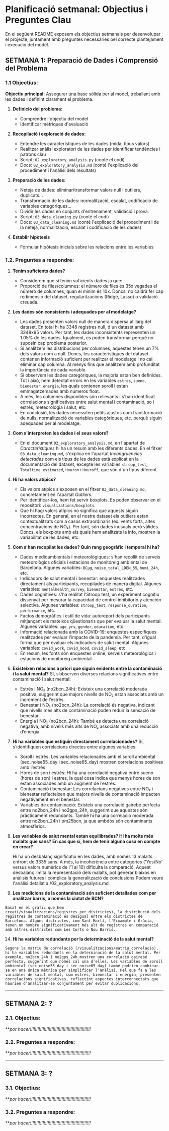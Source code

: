 # Planificació setmanal: Objectius i Preguntes Clau
En el següent README exposem els objectius setmanals per desenvolupar el projecte, juntament amb preguntes necessàries pel correcte plantejament i execució del model.

## SETMANA 1: Preparació de Dades i Comprensió del Problema
### 1.1 Objectius:
**Objectiu principal:** Assegurar una base sòlida per al model, treballant amb les dades i definint clarament el problema.
1. **Definició del problema:**
    - Comprendre l'objectiu del model
    - Identificar mètriques d'avaluació

2. **Recopilació i exploració de dades:** 
    - Entendre les característiques de les dades (mida, tipus valors)
    - Realitzar anàlisi exploratori de les dades per identificar tendències i patrons clau
    - Script: `02_exploratory_analysis.py` (conté el codi)
    - Docs: `02_exploratory_analysis.md` (conté l'explicació del procediment i l'anàlisi dels resultats)

3. **Preparació de les dades:**
    - Neteja de dades: eliminar/transformar valors null i outliers, duplicats...
    - Transformació de les dades: normalització, escalat, codificació de variables categòriques...
    - Dividir les dades en conjunts d'entrenament, validació i prova.
    - Script: `03_data_cleaning.py` (conté el codi)
    - Docs: `03_data_cleaning.md` (conté l'explicació del procediment i de la neteja, normalització, escalat i codificació de les dades)

4. **Establir hipòtesis**
    - Formular hipòtesis inicials sobre les relacions entre les variables


### 1.2. Preguntes a respondre:
  1. **Tenim suficients dades?**
      - Considerem que sí tenim suficients dades ja que:
      - Proporció de files/columnes: el número de files és 35x vegades el número de columnes, quan el mínim és 10x. Doncs, no caldrà fer cap redimensió del dataset, regularitzacions (Ridge, Lasso) o validació creuada.
    
  2. **Les dades són consistents i adequades per al modelatge?**
     - Les dades presenten valors null de manera dispersa al llarg del dataset. En total hi ha 3348 registres null, d'un dataset amb 3348x95 valors. Per tant, les dades inconsistents representen un 1.05% de les dades. Igualment, es poden transformar perquè no suposin cap problema posterior.
     - Si analitzem les distribucions per columnes, aquestes tenen un 7% dels valors com a null. Doncs, les característiques del dataset contenen informació suficient per realitzar el modelatge i no cal eliminar cap columna. Al menys fins que analitzem amb profunditat la importància de cada variable.
     - Si observem les dades categòriques, la majoria estan ben definides. Tot i això, hem detectat errors en les variables `estres`, `sueno`, `bienestar`, `energia`, les quals contenen soroll i estan emmagatzemades amb números float.
     - A més, les columnes disponibles són rellevants i s'han identificat correlacions significatives entre salut mental i contaminació, so i estrés, meteorologia i salut, etc.
     - En conclusió, les dades necessiten petits ajustos com transformació de nulls, normalització de variables categòriques, etc. perquè siguin adequades per al modelatge.
       
  4. **Com s'interpreten les dades i el seus valors?**
      - En el document `02_exploratory_analysis.md`, en l'apartat de *Característiques* hi ha un resum amb les diferents dades. En el fitxer `03_data_cleaning.md`, s'explica en l'apartat *Incongruències detectades* com els tipus de les dades està explicat en la documentació del dataset, excepte les variables `stroop_test`, `Totaltime_estimated`, `Houron` i `Houroff`, que són d'un tipus diferent.

  5. **Hi ha valors atípics?**
      - Els valors atípics s'exposen en el fitxer `03_data_cleaning.md`, concretament en l'apartat *Outliers*.
      - Per identificar-los, hem fet servir boxplots. Es poden observar en el repositori: `visualizations/boxplots`.
      - Que hi hagi valors atípics no significa que aquests siguin incorrectes. En general, en el nostre dataset els outliers estan contextualitzats com a casos extraordinaris (ex. vents forts, altes concentracions de NO₂). Per tant, són dades inusuals però vàlides. Doncs, els boxplots amb els quals hem analitzats la info, mostren la variabilitat de les dades, etc. 
    
  6. **Com s'han recopilat les dades? Quin rang geogràfic i temporal hi ha?**
     -  Dades medioambientals i meteorològiques: s'han recollit de serveis meteorològics oficials i estacions de monitoreig ambiental de Barcelona. Algunes variables: `BCμg`, `noise_total_LDEN_55`, `humi_24h`, etc.
     -  Indicadors de salut mental i benestar: enquestes realitzades directament als participants, recopilades de manera digital. Algunes variables: `mentalhealth_survey`, `bienestar`, `estres`, etc.
     -  Dades cognitives: s'ha realitat l'Stroop test, un experiment cognitiu dissenyat per mesurar la capacidad de control inhibitorio y atención selectiva. Algunes variables: `stroop_test`, `response_duration`, `performance`, etc.
     -  Factos demogràfics i estil de vida: autoreport dels participants mitjançant els mateixos qüestionaris que per evaluar la salut mental. Algunes variables: `age_yrs`, `gender`, `education`, etc.
     -  Informació relacionada amb la COVID-19: enquestes específiques realitzades per evaluar l'impacte de la pandemia. Per tant, d'igual forma que per evaluar els indicadors de salut mental. Algunes variables: `covid_work`, `covid_mood`, `covid_sleep`, etc.
     -  En resum, les fonts són enquestes online, serveis meteorològics i estacions de monitoreig ambiental.
    
  7. **Existeixen relacions a priori que siguin evidents entre la contaminació i la salut mental?**
     Sí, s’observen diverses relacions significatives entre contaminació i salut mental:
     - Estrès i NO₂ (no2bcn_24h): Existeix una correlació moderada positiva, suggerint que majors nivells de NO₂ estan associats amb un increment de l’estrès.
     - Benestar i NO₂ (no2bcn_24h): La correlació és negativa, indicant que nivells més alts de contaminació poden reduir la sensació de benestar.
     - Energia i NO₂ (no2bcn_24h): També es detecta una correlació negativa, amb nivells més alts de NO₂ associats amb una reducció d’energia.
  
  9. **Hi ha variables que estiguin directament correlacionades?**
    Sí, s’identifiquen correlacions directes entre algunes variables:
     - Soroll i estrès: Les variables relacionades amb el soroll ambiental (sec_noise55_day i sec_noise65_day) mostren correlacions positives amb l’estrès
     - Hores de son i estrès: Hi ha una correlació negativa entre sueno (hores de son) i estres, la qual cosa indica que menys hores de son estan associades amb un augment de l’estrès.
     - Contaminació i benestar: Les correlacions negatives entre NO₂ i bienestar reflecteixen que majors nivells de contaminació impacten negativament en el benestar.
     - Variables de contaminació: Existeix una correlació gairebé perfecta entre no2bcn_24h i no2gps_24h, suggerint que aquestes són pràcticament redundants. També hi ha una correlació moderada entre no2bcn_24h i pm25bcn, ja que ambdós són contaminants atmosfèrics.

  10. **Les variables de salut mental estan equilibrades? Hi ha molts més malalts que sans? En cas que sí, hem de tenir alguna cosa en compte en crear?**
      
      Hi ha un desbalanç significatiu en les dades, amb només 13 malalts enfront de 3335 sans. A més, la incoherència entre categories ('Yes/No' versus valors numèrics de l'1 al 10) dificulta la comparació. Aquest desbalanç limita la representació dels malalts, pot generar biaixos en anàlisis futures i complica la generalització de conclusions.Podem veure l'anàlisi detallat a /02_exploratory_analysis.md

  12. **Les medicions de la contaminació són suficient detallades com per analitzar barris, o només la ciutat de BCN?**
      
    Basat en el gràfic que hem creat(/visualitzacions/registres_per_districtes), la distribució dels registres de contaminació és desigual entre els districtes de Barcelona. Alguns districtes, com Sant Martí, l'Eixample i Gràcia, tenen un nombre significativament més alt de registres en comparació amb altres districtes com Les Corts o Nou Barris.
  14. **Hi ha variables redundants per la determinació de la salut mental?**
      
    Segons la matriu de correlació (/visualitzacions/matriu_correlacio), hi ha variables redundants en la determinació de la salut mental. Per exemple, no2bcn_24h i no2gps_24h mostren una correlació gairebé perfecta, suggerint que només cal una d’elles. Les variables de soroll ambiental (sec_noise55_day i sec_noise65_day) també podrien combinar-se en una única mètrica per simplificar l’anàlisi. Pel que fa a les variables de salut mental, com estres, bienestar i energia, presenten correlacions significatives, reflectint aspectes interconnectats que haurien d’analitzar-se conjuntament per evitar duplicacions.


---

## SETMANA 2: ?
### 2.1. Objectius:
***por hacer!!!!!!!!!!!!!!!!!!!!!!!!!!!!!!!!!!!!!!!!!!!!!!!!*

### 2.2. Preguntes a respondre:
***por hacer!!!!!!!!!!!!!!!!!!!!!!!!!!!!!!!!!!!!!!!!!!!!!!!!*

---

## SETMANA 3: ?
### 3.1. Objectius:
***por hacer!!!!!!!!!!!!!!!!!!!!!!!!!!!!!!!!!!!!!!!!!!!!!!!!*

### 3.2. Preguntes a respondre:
***por hacer!!!!!!!!!!!!!!!!!!!!!!!!!!!!!!!!!!!!!!!!!!!!!!!!*
